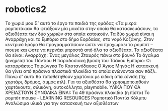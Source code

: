 # robotics2
Το χωριό μου
Σ’ αυτό το έργο τα παιδιά της ομάδας «Tα μικρά ρομποτάκια» θα φτιάξουν μία μακέτα στην οποία θα κατασκευάσουν, τα αξιοθέατα των δύο χωριών στα οποία κατοικούν. Τα δύο χωριά είναι η Αναρράχη και το Εμπόριο στο δήμο Εορδαίας, στο νομό Κοζάνης.
Στον κεντρικό δρόμο θα προγραμματίσουν ώστε να προχωράει το ρομπότ – mouse και ώστε να περνάει μπροστά από όλα τα αξιοθέατα.
Τα αξιοθέατα θα είναι:
Αναρράχη:
Ένας μεγάλος Σταυρός πάνω στο βουνό
Το άγαλμα (μνημείο) του Πόντιου
Η παραδοσιακή βρύση του Τσάκου
Εμπόριο:
Οι καταρράκτες Τσιρώνγκα
Το Καστανόδασος
Ο Άγιος Μηνάς
Η κατασκευή θα γίνει από πράσινα πλαστικά πλακίδια τα οποία ενώνονται σαν πάζλ.  
Πάνω σ’ αυτά θα τοποθετηθούν χαρτόνια με ειδική απεικόνιση (πχ χορτάρι, δρόμος, άμμος κτλ). Για τα αξιοθέατα θα χρησιμοποιηθούν χαρτόκουτα, σιλικόνη, αυτοκόλλητα, playmobile.
ΥΛΙΚΑ ΠΟΥ ΘΑ ΧΡΕΙΑΣΤΟΥΝ ΣΥΝΟΛΙΚΑ ΕΙΝΑΙ:
Τα 49 πράσινα πλακίδια (η πίστα)
Το ρομπότ mouse - LEARNING RESOURCES Ρομποτικό Ποντίκι Κόλμπυ
Αναλώσιμα υλικά για την κατασκευή των αξιοθέατων
